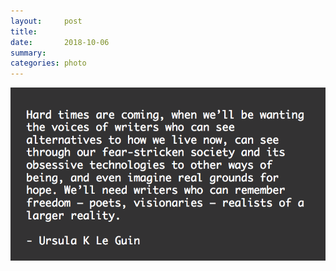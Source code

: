```yaml
---
layout:     post
title:      
date:       2018-10-06
summary:    
categories: photo
---
```


![](/images/2018-10-06-realists.png)
